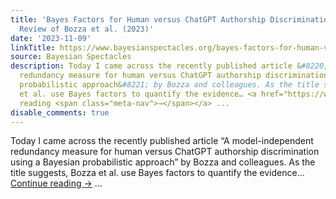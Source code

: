 ```yaml
---
title: 'Bayes Factors for Human versus ChatGPT Authorship Discrimination: Ultrafast
  Review of Bozza et al. (2023)'
date: '2023-11-09'
linkTitle: https://www.bayesianspectacles.org/bayes-factors-for-human-versus-chatgpt-authorship-discrimination-ultrafast-review-of-bozza-et-al-2023/
source: Bayesian Spectacles
description: Today I came across the recently published article &#8220;A model-independent
  redundancy measure for human versus ChatGPT authorship discrimination using a Bayesian
  probabilistic approach&#8221; by Bozza and colleagues. As the title suggests, Bozza
  et al. use Bayes factors to quantify the evidence… <a href="https://www.bayesianspectacles.org/bayes-factors-for-human-versus-chatgpt-authorship-discrimination-ultrafast-review-of-bozza-et-al-2023/">Continue
  reading <span class="meta-nav">→</span></a> ...
disable_comments: true
---
```

Today I came across the recently published article &#8220;A model-independent redundancy measure for human versus ChatGPT authorship discrimination using a Bayesian probabilistic approach&#8221; by Bozza and colleagues. As the title suggests, Bozza et al. use Bayes factors to quantify the evidence… <a href="https://www.bayesianspectacles.org/bayes-factors-for-human-versus-chatgpt-authorship-discrimination-ultrafast-review-of-bozza-et-al-2023/">Continue reading <span class="meta-nav">→</span></a> ...